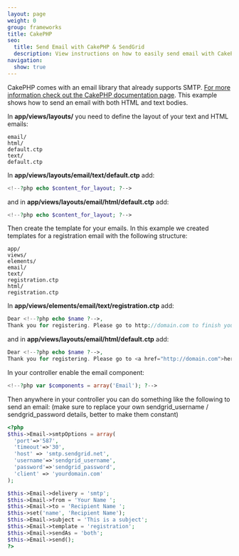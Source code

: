 ```yaml
---
layout: page
weight: 0
group: frameworks
title: CakePHP
seo:
  title: Send Email with CakePHP & SendGrid
  description: View instructions on how to easily send email with CakePHP using SendGrid, by setting up your views and controller.
navigation:
  show: true
---
```


CakePHP comes with an email library that already supports SMTP. [For more information check out the CakePHP documentation page](http://book.cakephp.org/2.0/en/core-utility-libraries/email.html#configuration). This example shows how to send an email with both HTML and text bodies.

In **app/views/layouts/** you need to define the layout of your text and HTML emails:

```
email/
html/
default.ctp
text/
default.ctp
```

In **app/views/layouts/email/text/default.ctp** add:

``` php
<!--?php echo $content_for_layout; ?-->
```

 and in **app/views/layouts/email/html/default.ctp** add:

``` php
<!--?php echo $content_for_layout; ?-->
```

 Then create the template for your emails. In this example we created templates for a registration email with the following structure: 

```
app/
views/
elements/
email/
text/
registration.ctp
html/
registration.ctp
```

In **app/views/elements/email/text/registration.ctp** add:

``` php
Dear <!--?php echo $name ?-->,
Thank you for registering. Please go to http://domain.com to finish your registration.
```

 and in **app/views/layouts/email/html/default.ctp** add:

``` php
Dear <!--?php echo $name ?-->,
Thank you for registering. Please go to <a href="http://domain.com">here</a> to finish your registration.
```

 In your controller enable the email component:

``` php
<!--?php var $components = array('Email'); ?-->
```

 Then anywhere in your controller you can do something like the following to send an email: 
(make sure to replace your own sendgrid_username / sendgrid_password details, better to make them constant)

``` php
<?php
$this->Email->smtpOptions = array(
  'port'=>'587',
  'timeout'=>'30',
  'host' => 'smtp.sendgrid.net',
  'username'=>'sendgrid_username',
  'password'=>'sendgrid_password',
  'client' => 'yourdomain.com'
);

$this->Email->delivery = 'smtp';
$this->Email->from = 'Your Name ';
$this->Email->to = 'Recipient Name ';
$this->set('name', 'Recipient Name');
$this->Email->subject = 'This is a subject';
$this->Email->template = 'registration';
$this->Email->sendAs = 'both';
$this->Email->send();
?>
```
